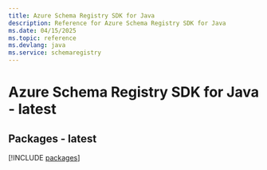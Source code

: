 ```yaml
---
title: Azure Schema Registry SDK for Java
description: Reference for Azure Schema Registry SDK for Java
ms.date: 04/15/2025
ms.topic: reference
ms.devlang: java
ms.service: schemaregistry
---
```

# Azure Schema Registry SDK for Java - latest
## Packages - latest
[!INCLUDE [packages](schema-registry-index.md)]